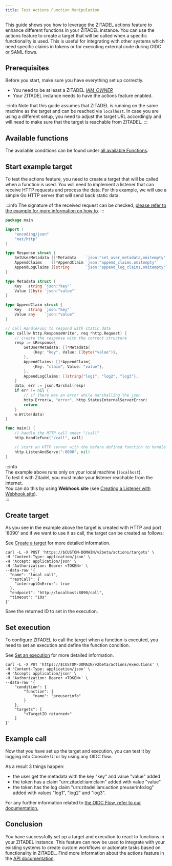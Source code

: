```yaml
---
title: Test Actions Function Manipulation
---
```


This guide shows you how to leverage the ZITADEL actions feature to enhance different functions in your ZITADEL instance.
You can use the actions feature to create a target that will be called when a specific functionality is used.
This is useful for integrating with other systems which need specific claims in tokens or for executing external code during OIDC or SAML flows.

## Prerequisites

Before you start, make sure you have everything set up correctly.

- You need to be at least a ZITADEL [_IAM_OWNER_](/guides/manage/console/managers)
- Your ZITADEL instance needs to have the actions feature enabled.

:::info
Note that this guide assumes that ZITADEL is running on the same machine as the target and can be reached via `localhost`.
In case you are using a different setup, you need to adjust the target URL accordingly and will need to make sure that the target is reachable from ZITADEL.
:::

## Available functions

The available conditions can be found under [all available Functions](/apis/resources/action_service_v2/action-service-list-execution-functions).

## Start example target

To test the actions feature, you need to create a target that will be called when a function is used.
You will need to implement a listener that can receive HTTP requests and process the data.
For this example, we will use a simple Go HTTP server that will send back static data.

:::info
The signature of the received request can be checked, [please refer to the example for more information on how to](/guides/integrate/actions/testing-request-signature).
:::

```go
package main

import (
	"encoding/json"
	"net/http"
)

type Response struct {
	SetUserMetadata []*Metadata    `json:"set_user_metadata,omitempty"`
	AppendClaims    []*AppendClaim `json:"append_claims,omitempty"`
	AppendLogClaims []string       `json:"append_log_claims,omitempty"`
}

type Metadata struct {
	Key   string `json:"key"`
	Value []byte `json:"value"`
}

type AppendClaim struct {
	Key   string `json:"key"`
	Value any    `json:"value"`
}

// call HandleFunc to respond with static data
func call(w http.ResponseWriter, req *http.Request) {
	// create the response with the correct structure
	resp := &Response{
		SetUserMetadata: []*Metadata{
			{Key: "key", Value: []byte("value")},
		},
		AppendClaims: []*AppendClaim{
			{Key: "claim", Value: "value"},
		},
		AppendLogClaims: []string{"log1", "log2", "log3"},
	}
	data, err := json.Marshal(resp)
	if err != nil {
		// if there was an error while marshalling the json
		http.Error(w, "error", http.StatusInternalServerError)
		return
	}
	w.Write(data)
}

func main() {
	// handle the HTTP call under "/call"
	http.HandleFunc("/call", call)

	// start an HTTP server with the before defined function to handle the endpoint under "http://localhost:8090"
	http.ListenAndServe(":8090", nil)
}

```

:::info  
The example above runs only on your local machine (`localhost`).  
To test it with Zitadel, you must make your listener reachable from the internet.  
You can do this by using **Webhook.site** (see [Creating a Listener with Webhook.site](./webhook-site-setup)).  
:::

## Create target

As you see in the example above the target is created with HTTP and port '8090' and if we want to use it as call, the target can be created as follows:

See [Create a target](/apis/resources/action_service_v2/action-service-create-target) for more detailed information.

```shell
curl -L -X POST 'https://$CUSTOM-DOMAIN/v2beta/actions/targets' \
-H 'Content-Type: application/json' \
-H 'Accept: application/json' \
-H 'Authorization: Bearer <TOKEN>' \
--data-raw '{
  "name": "local call",
  "restCall": {
    "interruptOnError": true    
  },
  "endpoint": "http://localhost:8090/call",
  "timeout": "10s"
}'
```

Save the returned ID to set in the execution.

## Set execution

To configure ZITADEL to call the target when a function is executed, you need to set an execution and define the function
condition.

See [Set an execution](/apis/resources/action_service_v2/action-service-set-execution) for more detailed information.

```shell
curl -L -X PUT 'https://$CUSTOM-DOMAIN/v2beta/actions/executions' \
-H 'Content-Type: application/json' \
-H 'Accept: application/json' \
-H 'Authorization: Bearer <TOKEN>' \
--data-raw '{
    "condition": {
        "function": {
            "name": "preuserinfo"
        }
    },
    "targets": [
        "<TargetID returned>"
    ]
}'
```

## Example call

Now that you have set up the target and execution, you can test it by logging into Console UI or
by using any OIDC flow.

As a result 3 things happen:
- the user get the metadata with the key "key" and value "value" added
- the token has a claim "urn:zitadel:iam:claim" added with value "value"
- the token has the log claim "urn:zitadel:iam:action:preuserinfo:log" added with values "log1", "log2" and "log3".

For any further information related to [the OIDC Flow, refer to our documentation.](/guides/integrate/login/oidc/login-users)

## Conclusion

You have successfully set up a target and execution to react to functions in your ZITADEL instance.
This feature can now be used to integrate with your existing systems to create custom workflows or automate tasks based on functionality in ZITADEL.
Find more information about the actions feature in the [API documentation](/concepts/features/actions_v2).
